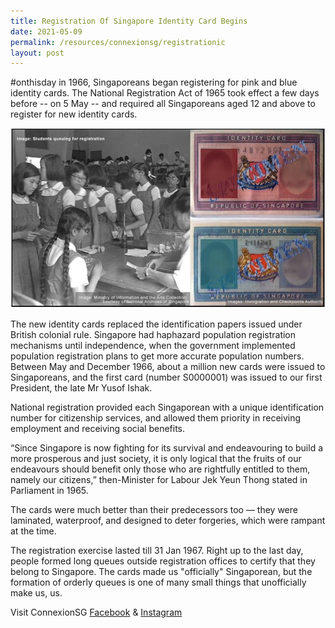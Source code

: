 ```yaml
---
title: Registration Of Singapore Identity Card Begins
date: 2021-05-09
permalink: /resources/connexionsg/registrationic
layout: post
---
```

#onthisday in 1966, Singaporeans began registering for pink and blue identity cards. The National Registration Act of 1965 took effect a few days before -- on 5 May -- and required all Singaporeans aged 12 and above to register for new identity cards.

![Alt text for image on Isomer site](/images/onthisday_nric_reg.jpg)

The new identity cards replaced the identification papers issued under British colonial rule. Singapore had haphazard population registration mechanisms until independence, when the government implemented population registration plans to get more accurate population numbers. Between May and December 1966, about a million new cards were issued to Singaporeans, and the first card (number S0000001) was issued to our first President, the late Mr Yusof Ishak.

National registration provided each Singaporean with a unique identification number for citizenship services, and allowed them priority in receiving employment and receiving social benefits.

“Since Singapore is now fighting for its survival and endeavouring to build a more prosperous and just society, it is only logical that the fruits of our endeavours should benefit only those who are rightfully entitled to them, namely our citizens,” then-Minister for Labour Jek Yeun Thong stated in Parliament in 1965.

The cards were much better than their predecessors too — they were laminated, waterproof, and designed to deter forgeries, which were rampant at the time.

The registration exercise lasted till 31 Jan 1967. Right up to the last day, people formed long queues outside registration offices to certify that they belong to Singapore. The cards made us "officially" Singaporean, but the formation of orderly queues is one of many small things that unofficially make us, us.

Visit ConnexionSG [Facebook](https://www.facebook.com/ConnexionSG) & [Instagram](https://www.instagram.com/connexionsg/)